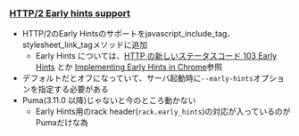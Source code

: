 ### [HTTP/2 Early hints support](https://github.com/rails/rails/pull/30744)

* HTTP/2のEarly Hintsのサポートをjavascript_include_tag、stylesheet_link_tagメソッドに追加
  * Early Hints については、[HTTP の新しいステータスコード 103 Early Hints](https://blog.jxck.io/entries/2016-12-16/103-early-hints.html) とか [Implementing Early Hints in Chrome](https://www.slideshare.net/VietHoangTran/implementing-early-hints-in-chrome)参照
* デフォルトだとオフになっていて、サーバ起動時に`--early-hints`オプションを指定する必要がある
* Puma(3.11.0 以降)じゃないと今のところ動かない
  * Early Hints用のrack header(`rack.early_hints`)の対応が入っているのがPumaだけな為

